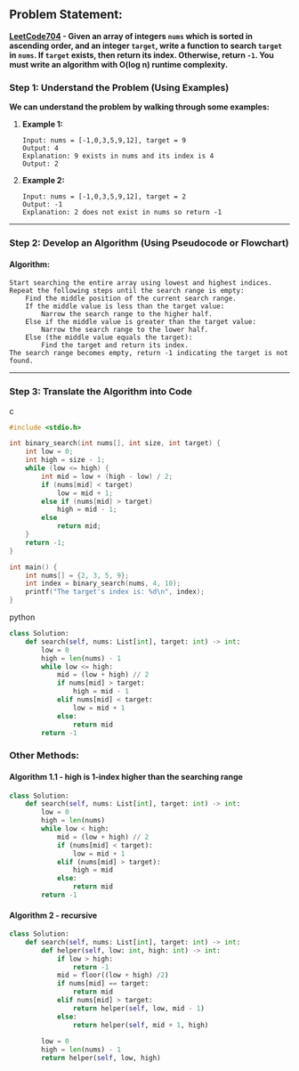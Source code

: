 ## Problem Statement:
**[LeetCode704](https://leetcode.com/problems/binary-search/description/) - Given an array of integers `nums` which is sorted in ascending order, and an integer `target`, write a function to search `target` in `nums`. If `target` exists, then return its index. Otherwise, return `-1`.
You must write an algorithm with O(log n) runtime complexity.**


### Step 1: Understand the Problem (Using Examples)


**We can understand the problem by walking through some examples:**

1. **Example 1:**
   ```plaintext
   Input: nums = [-1,0,3,5,9,12], target = 9
   Output: 4
   Explanation: 9 exists in nums and its index is 4
   Output: 2
   ```

2. **Example 2:**
   ```plaintext
   Input: nums = [-1,0,3,5,9,12], target = 2
   Output: -1
   Explanation: 2 does not exist in nums so return -1
   ```

---

### Step 2: Develop an Algorithm (Using Pseudocode or Flowchart)

#### Algorithm:
```
Start searching the entire array using lowest and highest indices.
Repeat the following steps until the search range is empty:
    Find the middle position of the current search range.
    If the middle value is less than the target value:
        Narrow the search range to the higher half.
    Else if the middle value is greater than the target value:
        Narrow the search range to the lower half.
    Else (the middle value equals the target):
        Find the target and return its index.
The search range becomes empty, return -1 indicating the target is not found.
```    

---

### Step 3: Translate the Algorithm into Code
c
```c
#include <stdio.h>

int binary_search(int nums[], int size, int target) {
    int low = 0;
    int high = size - 1;
    while (low <= high) {
        int mid = low + (high - low) / 2;
        if (nums[mid] < target)
            low = mid + 1;
        else if (nums[mid] > target)
            high = mid - 1;
        else 
            return mid;
    }
    return -1;
}

int main() {
    int nums[] = {2, 3, 5, 9};
    int index = binary_search(nums, 4, 10);
    printf("The target's index is: %d\n", index);
}
```
python
```python
class Solution:
    def search(self, nums: List[int], target: int) -> int:
        low = 0
        high = len(nums) - 1
        while low <= high:
            mid = (low + high) // 2
            if nums[mid] > target:
                high = mid - 1 
            elif nums[mid] < target:
                low = mid + 1 
            else:
                return mid
        return -1
```

### Other Methods: 
#### Algorithm 1.1 - high is 1-index higher than the searching range
```python
class Solution:
    def search(self, nums: List[int], target: int) -> int:
        low = 0
        high = len(nums)
        while low < high:
            mid = (low + high) // 2
            if (nums[mid] < target):
                low = mid + 1
            elif (nums[mid] > target):
                high = mid
            else:
                return mid
        return -1
```

#### Algorithm 2 - recursive
```python
class Solution:
    def search(self, nums: List[int], target: int) -> int:
        def helper(self, low: int, high: int) -> int:
            if low > high:
                return -1
            mid = floor((low + high) /2)
            if nums[mid] == target:
                return mid
            elif nums[mid] > target:
                return helper(self, low, mid - 1)
            else:
                return helper(self, mid + 1, high)
            
        low = 0
        high = len(nums) - 1
        return helper(self, low, high)
```
